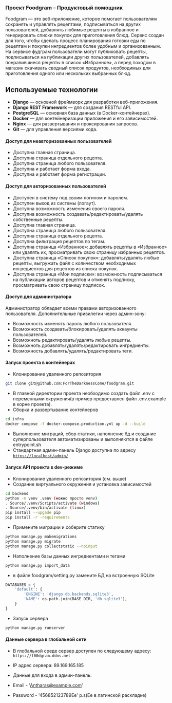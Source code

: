 ### Проект Foodgram – Продуктовый помощник
Foodgram — это веб-приложение, которое помогает пользователям сохранять и управлять рецептами, 
подписываться на других пользователей, добавлять любимые рецепты в избранное и генерировать списки покупок для приготовления блюд. 
Сервис создан для того, чтобы сделать процесс планирования готовки еды по рецептам и покупки ингредиентов более удобным и организованным.
На сервисе фудграм пользователи могут публиковать рецепты, подписываться на публикации других пользователей, 
добавлять понравившиеся рецепты в список «Избранное», а перед походом в магазин скачивать сводный список продуктов, 
необходимых для приготовления одного или нескольких выбранных блюд.

## Используемые технологии
- **Django** — основной фреймворк для разработки веб-приложения.
- **Django REST Framework** — для создания RESTful API.
- **PostgreSQL** — основная база данных (в Docker-контейнерах).
- **Docker** — для контейнеризации приложения и его зависимостей.
- **Nginx** — для развертывания и проксирования запросов.
- **Git** — для управления версиями кода.

#### Доступ для неавторизованных пользователей
- Доступна главная страница.
- Доступна страница отдельного рецепта.
- Доступна страница любого пользователя.
- Доступна и работает форма входа.
- Доступна и работает форма регистрации.
#### Доступ для авторизованных пользователей
- Доступен в систему под своим логином и паролем.
- Доступен выход из системы (логаут).
- Доступна возможность изменения своего пароля.
- Доступна возможность создавать/редактировать/удалять собственные рецепты.
- Доступна главная страница.
- Доступна страница любого пользователя.
- Доступна страница отдельного рецепта.
- Доступна фильтрация рецептов по тегам.
- Доступна страница «Избранное»: добавлять рецепты в «Избранное» или удалять их, просматривать свою страницу избранных рецептов.
- Доступна страница «Список покупок»: добавлять/удалять любые рецепты, выгружать файл с количеством необходимых ингредиентов для рецептов из списка покупок.
- Доступна страница «Мои подписки»: возможность подписываться на публикации авторов рецептов и отменять подписку, просматривать свою страницу подписок.
#### Доступ для администратора
Администратор обладает всеми правами авторизованного пользователя.
Дополнительные привилегии через админ-зону:
- Возможность изменять пароль любого пользователя.
- Возможность создавать/блокировать/удалять аккаунты пользователей.
- Возможноть редактировать/удалять любые рецепты.
- Возможноть добавлять/удалять/редактировать ингредиенты.
- Возможность добавлять/удалять/редактировать теги.

#### Запуск проекта в контейнерах

- Клонирование удаленного репозитория
```bash
git clone git@github.com:ForTheDarknessCome/foodgram.git
```
- В главной директории проекта необходимо создать файл .env с переменными окружения(в пример предоставлен файл .env.example в корне проекта).
- Сборка и развертывание контейнеров
```bash
cd infra
docker compose -f docker-compose.production.yml up -d --build
```
- Выполнение миграций, сбор статики, наполнение бд и создание суперпользователя автоматизированы и выполняются в файле entrypoint.sh
- Стандартная админ-панель Django доступна по адресу [`https://localhost/admin/`](https://localhost/admin/)

#### Запуск API проекта в dev-режиме

- Клонирование удаленного репозитория (см. выше)
- Создание виртуального окружения и установка зависимостей
```bash
cd backend
python -m venv .venv (можно просто venv)
. Source/.venv/Scripts/activate (windows)
. Source/.venv/bin/activate (linux)
pip install --upgade pip
pip install -r -requirements
```
- Примените миграции и соберите статику
```bash
python manage.py makemigrations
python manage.py migrate
python manage.py collectstatic --noinput
```
- Наполнение базы данных ингредиентами и тегами
```bash
python manage.py import_data
```
- в файле foodgram/setting.py замените БД на встроенную SQLite
```python
DATABASES = {
    'default': {
        'ENGINE': 'django.db.backends.sqlite3',
        'NAME': os.path.join(BASE_DIR, 'db.sqlite3'),
    }
}
```

- Запуск сервера
```bash
python manage.py runserver 
```
#### Данные сервера в глобальной сети

- В глобальной среде сервер доступен по следующему адресу: `https://f00dgram.ddns.net`
- IP адрес сервера: 89.169.165.185

- Данные для входа в админ-панель:
- Email - 'Antharas@example.com'
- Password - '456852123789Ee' p.s(Ee в латинской раскладке)
